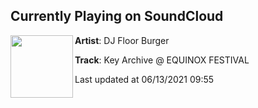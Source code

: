 ## Currently Playing on SoundCloud

[<img align="left" width="100" src="https://i1.sndcdn.com/artworks-y1EN8gQlWcCfrBqH-y04K7A-t500x500.jpg">](https://soundcloud.com/djfloorburger/key-archive-equinox-festival)

**Artist**: DJ Floor Burger 

**Track**: Key Archive @ EQUINOX FESTIVAL

Last updated at 06/13/2021 09:55
